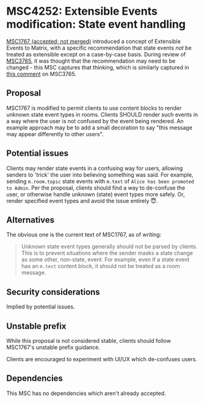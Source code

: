 # MSC4252: Extensible Events modification: State event handling

[MSC1767 (accepted; not merged)](https://github.com/matrix-org/matrix-spec-proposals/pull/1767) introduced
a concept of Extensible Events to Matrix, with a specific recommendation that state events *not* be
treated as extensible except on a case-by-case basis. During review of [MSC3765](https://github.com/matrix-org/matrix-spec-proposals/pull/3765),
it was thought that the recommendation may need to be changed - this MSC captures that thinking, which
is similarly captured in [this comment](https://github.com/matrix-org/matrix-spec-proposals/pull/3765#discussion_r1915778656)
on MSC3765.

## Proposal

MSC1767 is modified to permit clients to use content blocks to render unknown state event types in
rooms. Clients SHOULD render such events in a way where the user is not confused by the event being
rendered. An example approach may be to add a small decoration to say "this message may appear differently
to other users".

## Potential issues

Clients may render state events in a confusing way for users, allowing senders to 'trick' the user
into believing something was said. For example, sending `m.room.topic` state events with `m.text` of
`Alice has been promoted to Admin`. Per the proposal, clients should find a way to de-confuse the
user, or otherwise handle unknown (state) event types more safely. Or, render specified event types
and avoid the issue entirely 😇.

## Alternatives

The obvious one is the current text of MSC1767, as of writing:

> Unknown state event types generally should not be parsed by clients. This is to prevent situations
> where the sender masks a state change as some other, non-state, event. For example, even if a state
> event has an `m.text` content block, it should not be treated as a room message.

## Security considerations

Implied by potential issues.

## Unstable prefix

While this proposal is not considered stable, clients should follow MSC1767's unstable prefix guidance.

Clients are encouraged to experiment with UI/UX which de-confuses users.

## Dependencies

This MSC has no dependencies which aren't already accepted.
